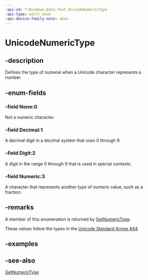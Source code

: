 ```yaml
---
-api-id: T:Windows.Data.Text.UnicodeNumericType
-api-type: winrt enum
-api-device-family-note: xbox
---
```


<!-- Enumeration syntax
public enum Windows.Data.Text.UnicodeNumericType : int
-->

# UnicodeNumericType

## -description
Defines the type of numeral when a Unicode character represents a number.

## -enum-fields
### -field None:0
Not a numeric character.

### -field Decimal:1
A decimal digit in a decimal system that uses 0 through 9.

### -field Digit:2
A digit in the range 0 through 9 that is used in special contexts.

### -field Numeric:3
A character that represents another type of numeric value, such as a fraction.


## -remarks
A member of this enumeration is returned by [GetNumericType](unicodecharacters_getnumerictype.md).

These values follow the types in the [Unicode Standard Annex #44](http://go.microsoft.com/fwlink/p/?LinkId=302029).

## -examples

## -see-also
[GetNumericType](unicodecharacters_getnumerictype.md)